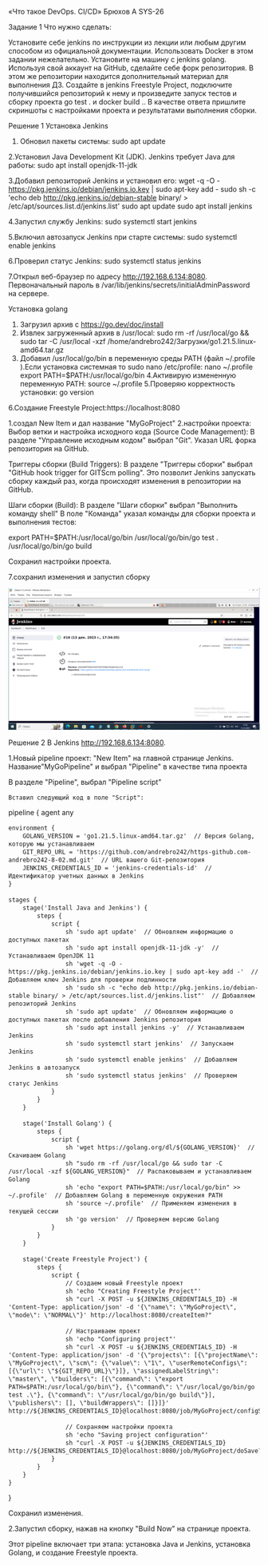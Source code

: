 «Что такое DevOps. СI/СD» Брюхов А SYS-26

Задание 1
Что нужно сделать:

Установите себе jenkins по инструкции из лекции или любым другим способом из официальной документации. Использовать Docker в этом задании нежелательно.
Установите на машину с jenkins golang.
Используя свой аккаунт на GitHub, сделайте себе форк репозитория. В этом же репозитории находится дополнительный материал для выполнения ДЗ.
Создайте в jenkins Freestyle Project, подключите получившийся репозиторий к нему и произведите запуск тестов и сборку проекта go test . и docker build ..
В качестве ответа пришлите скриншоты с настройками проекта и результатами выполнения сборки.

Решение 1
Установка Jenkins
1. Обновил пакеты системы:
sudo apt update

2.Установил Java Development Kit (JDK). Jenkins требует Java для работы:
sudo apt install openjdk-11-jdk

3.Добавил репозиторий Jenkins и установил его:
wget -q -O - https://pkg.jenkins.io/debian/jenkins.io.key | sudo apt-key add -
sudo sh -c 'echo deb http://pkg.jenkins.io/debian-stable binary/ > /etc/apt/sources.list.d/jenkins.list'
sudo apt update 
sudo apt install jenkins

4.Запустил службу Jenkins:
sudo systemctl start jenkins

5.Включил автозапуск Jenkins при старте системы:
sudo systemctl enable jenkins

6.Проверил статус Jenkins:
sudo systemctl status jenkins

7.Открыл веб-браузер по адресу http://192.168.6.134:8080. Первоначальный пароль в /var/lib/jenkins/secrets/initialAdminPassword на сервере.

Установка  golang
1. Загрузил архив с https://go.dev/doc/install
2. Извлек загруженный архив в /usr/local:
sudo rm -rf /usr/local/go && sudo tar -C /usr/local -xzf /home/andrebro242/Загрузки/go1.21.5.linux-amd64.tar.gz
3. Добавил /usr/local/go/bin в переменную среды PATH (файл ~/.profile ).Если установка системная то sudo nano /etc/profile:
nano ~/.profile
export PATH=$PATH:/usr/local/go/bin
4.Активирую измененную переменную PATH:
source ~/.profile
5.Проверяю корректность установки:
go version

6.Создание Freestyle Project:https://localhost:8080

  1.создал New Item и дал название "MyGoProject"
  2.настройки проекта: 
Выбор ветки и настройка исходного кода (Source Code Management):
        В разделе "Управление исходным кодом" выбрал "Git".
        Указал URL форка репозитория на GitHub.

Триггеры сборки (Build Triggers):
В разделе "Триггеры сборки" выбрал "GitHub hook trigger for GITScm polling". Это позволит Jenkins запускать сборку 
каждый раз, когда происходят изменения в репозитории на GitHub.


Шаги сборки (Build):
В разделе "Шаги сборки" выбрал "Выполнить команду shell" 
В поле "Команда" указал команды для сборки проекта и выполнения тестов:

export PATH=$PATH:/usr/local/go/bin
/usr/local/go/bin/go test .
/usr/local/go/bin/go build

Сохранил настройки проекта.

7.сохранил изменения и запустил сборку

![Задание 1](решение1.png)

Решение 2
    В Jenkins http://192.168.6.134:8080.

1.Новый pipeline проект:
 "New Item" на главной странице Jenkins.
  Название"MyGoPipeline" и выбрал "Pipeline" в качестве типа проекта

  В разделе "Pipeline", выбрал "Pipeline script" 

    Вставил следующий код в поле "Script":

pipeline {
    agent any
    
    environment {
        GOLANG_VERSION = 'go1.21.5.linux-amd64.tar.gz'  // Версия Golang, которую мы устанавливаем
        GIT_REPO_URL = 'https://github.com/andrebro242/https-github.com-andrebro242-8-02.md.git'  // URL вашего Git-репозитория
        JENKINS_CREDENTIALS_ID = 'jenkins-credentials-id'  // Идентификатор учетных данных в Jenkins
    }

    stages {
        stage('Install Java and Jenkins') {
            steps {
                script {
                    sh 'sudo apt update'  // Обновляем информацию о доступных пакетах
                    sh 'sudo apt install openjdk-11-jdk -y'  // Устанавливаем OpenJDK 11
                    sh 'wget -q -O - https://pkg.jenkins.io/debian/jenkins.io.key | sudo apt-key add -'  // Добавляем ключ Jenkins для проверки подлинности
                    sh 'sudo sh -c "echo deb http://pkg.jenkins.io/debian-stable binary/ > /etc/apt/sources.list.d/jenkins.list"'  // Добавляем репозиторий Jenkins
                    sh 'sudo apt update'  // Обновляем информацию о доступных пакетах после добавления Jenkins репозитория
                    sh 'sudo apt install jenkins -y'  // Устанавливаем Jenkins
                    sh 'sudo systemctl start jenkins'  // Запускаем Jenkins
                    sh 'sudo systemctl enable jenkins'  // Добавляем Jenkins в автозапуск
                    sh 'sudo systemctl status jenkins'  // Проверяем статус Jenkins
                }
            }
        }
        
        stage('Install Golang') {
            steps {
                script {
                    sh 'wget https://golang.org/dl/${GOLANG_VERSION}'  // Скачиваем Golang
                    sh "sudo rm -rf /usr/local/go && sudo tar -C /usr/local -xzf ${GOLANG_VERSION}"  // Распаковываем и устанавливаем Golang
                    sh 'echo "export PATH=$PATH:/usr/local/go/bin" >> ~/.profile'  // Добавляем Golang в переменную окружения PATH
                    sh 'source ~/.profile'  // Применяем изменения в текущей сессии
                    sh 'go version'  // Проверяем версию Golang
                }
            }
        }
        
        stage('Create Freestyle Project') {
            steps {
                script {
                    // Создаем новый Freestyle проект
                    sh 'echo "Creating Freestyle Project"'
                    sh "curl -X POST -u ${JENKINS_CREDENTIALS_ID} -H 'Content-Type: application/json' -d '{\"name\": \"MyGoProject\", \"mode\": \"NORMAL\"}' http://localhost:8080/createItem?"
                    
                    // Настраиваем проект
                    sh 'echo "Configuring project"'
                    sh "curl -X POST -u ${JENKINS_CREDENTIALS_ID} -H 'Content-Type: application/json' -d '{\"projects\": [{\"projectName\": \"MyGoProject\", \"scm\": {\"value\": \"1\", \"userRemoteConfigs\": [{\"url\": \"${GIT_REPO_URL}\"}]}, \"assignedLabelString\": \"master\", \"builders\": [{\"command\": \"export PATH=$PATH:/usr/local/go/bin\"}, {\"command\": \"/usr/local/go/bin/go test .\"}, {\"command\": \"/usr/local/go/bin/go build\"}], \"publishers\": [], \"buildWrappers\": []}]}' http://${JENKINS_CREDENTIALS_ID}@localhost:8080/job/MyGoProject/configSubmit?"
                    
                    // Сохраняем настройки проекта
                    sh 'echo "Saving project configuration"'
                    sh "curl -X POST -u ${JENKINS_CREDENTIALS_ID} http://${JENKINS_CREDENTIALS_ID}@localhost:8080/job/MyGoProject/doSave?"
                }
            }
        }
    }
}
    
 Сохранил изменения.

2.Запустил сборку, нажав на кнопку "Build Now" на странице проекта.

Этот pipeline включает три этапа: установка Java и Jenkins, установка Golang, и создание Freestyle проекта. 


